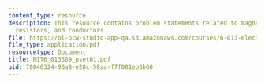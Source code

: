 ```yaml
---
content_type: resource
description: This resource contains problem statements related to magnetic fields,
  resistors, and conductors.
file: https://ol-ocw-studio-app-qa.s3.amazonaws.com/courses/6-013-electromagnetics-and-applications-spring-2009/7804632495a8e28c58aaf7f081eb3b60_MIT6_013S09_pset01.pdf
file_type: application/pdf
resourcetype: Document
title: MIT6_013S09_pset01.pdf
uid: 78046324-95a8-e28c-58aa-f7f081eb3b60
---
```

